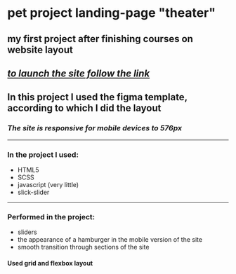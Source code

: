 # pet project landing-page "theater"

## my first project after finishing courses on website layout


## [_to launch the site follow the link_](https://krutikowweb.github.io/site-theater/)

## In this project I used the figma template, according to which I did the layout

### _The site is responsive for mobile devices to 576px_

---
### In the project I used:
- HTML5
- SCSS
- javascript (very little)
- slick-slider
---
### Performed in the project:

- sliders
- the appearance of a hamburger in the mobile version of the site
- smooth transition through sections of the site

#### Used grid and flexbox layout